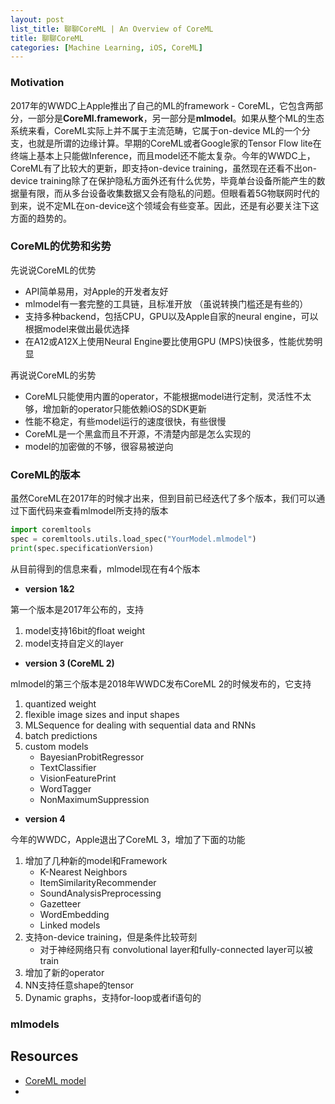 ```yaml
---
layout: post
list_title: 聊聊CoreML | An Overview of CoreML
title: 聊聊CoreML
categories: [Machine Learning, iOS, CoreML]
---
```


### Motivation

2017年的WWDC上Apple推出了自己的ML的framework - CoreML，它包含两部分，一部分是**CoreMl.framework**，另一部分是**mlmodel**。如果从整个ML的生态系统来看，CoreML实际上并不属于主流范畴，它属于on-device ML的一个分支，也就是所谓的边缘计算。早期的CoreML或者Google家的Tensor Flow lite在终端上基本上只能做Inference，而且model还不能太复杂。今年的WWDC上，CoreML有了比较大的更新，即支持on-device training，虽然现在还看不出on-device training除了在保护隐私方面外还有什么优势，毕竟单台设备所能产生的数据量有限，而从多台设备收集数据又会有隐私的问题。但眼看着5G物联网时代的到来，说不定ML在on-device这个领域会有些变革。因此，还是有必要关注下这方面的趋势的。

### CoreML的优势和劣势

先说说CoreML的优势

- API简单易用，对Apple的开发者友好
- mlmodel有一套完整的工具链，且标准开放 （虽说转换门槛还是有些的）
- 支持多种backend，包括CPU，GPU以及Apple自家的neural engine，可以根据model来做出最优选择
- 在A12或A12X上使用Neural Engine要比使用GPU (MPS)快很多，性能优势明显

再说说CoreML的劣势

- CoreML只能使用内置的operator，不能根据model进行定制，灵活性不太够，增加新的operator只能依赖iOS的SDK更新
- 性能不稳定，有些model运行的速度很快，有些很慢
- CoreML是一个黑盒而且不开源，不清楚内部是怎么实现的
- model的加密做的不够，很容易被逆向

### CoreML的版本

虽然CoreML在2017年的时候才出来，但到目前已经迭代了多个版本，我们可以通过下面代码来查看mlmodel所支持的版本

```python
import coremltools
spec = coremltools.utils.load_spec("YourModel.mlmodel")
print(spec.specificationVersion)
```
从目前得到的信息来看，mlmodel现在有4个版本

- **version 1&2**

第一个版本是2017年公布的，支持

1. model支持16bit的float weight
2. model支持自定义的layer

- **version 3 (CoreML 2)**

mlmodel的第三个版本是2018年WWDC发布CoreML 2的时候发布的，它支持

1. quantized weight
2. flexible image sizes and input shapes
3. MLSequence for dealing with sequential data and RNNs
4. batch predictions
5. custom models
    - BayesianProbitRegressor
    - TextClassifier
    - VisionFeaturePrint
    - WordTagger
    - NonMaximumSuppression

- **version 4**

今年的WWDC，Apple退出了CoreML 3，增加了下面的功能

1. 增加了几种新的model和Framework
    - K-Nearest Neighbors
    - ItemSimilarityRecommender
    - SoundAnalysisPreprocessing
    - Gazetteer
    - WordEmbedding
    - Linked models
2. 支持on-device training，但是条件比较苛刻
    - 对于神经网络只有 convolutional layer和fully-connected layer可以被train
3. 增加了新的operator
4. NN支持任意shape的tensor
5. Dynamic graphs，支持for-loop或者if语句的

### mlmodels




## Resources

- [CoreML model](https://apple.github.io/coremltools/coremlspecification/index.html)  
- [](https://machinethink.net/blog/apple-deep-learning-bnns-versus-metal-cnn/)
